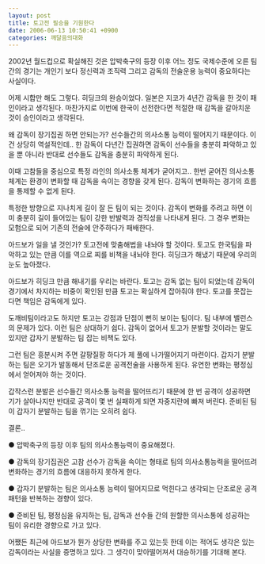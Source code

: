 ```yaml
---
layout: post
title: 토고전 필승을 기원한다
date: 2006-06-13 10:50:41 +0900
categories: 깨달음의대화
---
```

2002년 월드컵으로 확실해진 것은 압박축구의 등장 이후 어느 정도 국제수준에 오른 팀 간의 경기는 개인기 보다 정신력과 조직력 그리고 감독의 전술운용 능력이 중요하다는 사실이다.
  

  
어제 시합만 해도 그렇다. 히딩크의 완승이었다. 일본은 지코가 4년간 감독을 한 것이 패인이라고 생각된다. 마찬가지로 이번에 한국이 선전한다면 적절한 때 감독을 갈아치운 것이 승인이라고 생각된다. 
  

  
왜 감독이 장기집권 하면 안되는가? 선수들간의 의사소통 능력이 떨어지기 때문이다. 이건 상당히 역설적인데.. 한 감독이 다년간 집권하면 감독이 선수들을 충분히 파악하고 있을 뿐 아니라 반대로 선수들도 감독을 충분히 파악하게 된다.
  

  
이때 고참들을 중심으로 특정 라인의 의사소통 체계가 굳어지고.. 한번 굳어진 의사소통 체계는 환경이 변화할 때 감독을 속이는 경향을 갖게 된다. 감독이 변화하는 경기의 흐름을 통제할 수 없게 된다. 
  

  
특정한 방향으로 지나치게 길이 잘 든 팀이 되는 것이다. 감독이 변화를 주려고 하면 이미 충분히 길이 들어있는 팀이 강한 반발력과 경직성을 나타내게 된다. 그 경우 변화는 모험으로 되어 기존의 전술에 안주하다가 패배한다. 
  

  
아드보가 일을 낼 것인가? 토고전에 맞춤해법을 내놔야 할 것이다. 토고도 한국팀을 파악하고 있는 만큼 이를 역으로 찌를 비책을 내놔야 한다. 히딩크가 해냈기 때문에 우리의 눈도 높아졌다.
  

  
아드보가 히딩크 만큼 해내기를 우리는 바란다. 토고는 감독 없는 팀이 되었는데 감독이 경기에서 차지하는 비중이 확인된 만큼 토고는 확실하게 잡아줘야 한다. 토고를 못잡는다면 책임은 감독에게 있다.
  

  
도깨비팀이라고도 하지만 토고는 강점과 단점이 뻔히 보이는 팀이다. 팀 내부에 밸런스의 문제가 있다. 이런 팀은 상대하기 쉽다. 감독이 없어서 토고가 분발할 것이라는 말도 있지만 갑자기 분발하는 팀 잡는 비책도 있다. 
  

  
그런 팀은 흥분시켜 주면 갈팡질팡 하다가 제 풀에 나가떨어지기 마련이다. 갑자기 분발하는 팀은 오기가 발동해서 단조로운 공격전술을 사용하게 된다. 유연한 변화는 평정심에서 얻어져야 하는 것이다. 
  

  
갑작스런 분발은 선수들간 의사소통 능력을 떨어뜨리기 때문에 한 번 공격이 성공하면 기가 살아나지만 반대로 공격이 몇 번 실패하게 되면 자중지란에 빠져 버린다. 준비된 팀이 갑자기 분발하는 팀을 꺾기는 오히려 쉽다. 
  

  
결론.. 
  

  
● 압박축구의 등장 이후 팀의 의사소통능력이 중요해졌다. 
  
● 감독의 장기집권은 고참 선수가 감독을 속이는 형태로 팀의 의사소통능력을 떨어뜨려 변화하는 경기의 흐름에 대응하지 못하게 한다. 
  
● 갑자기 분발하는 팀은 의사소통 능력이 떨어지므로 먹힌다고 생각되는 단조로운 공격패턴을 반복하는 경향이 있다. 
  
● 준비된 팀, 평정심을 유지하는 팀, 감독과 선수들 간의 원할한 의사소통에 성공하는 팀이 유리한 경향으로 가고 있다. 
  

  
어쨌든 최근에 아드보가 뭔가 상당한 변화를 주고 있는듯 한데 이는 적어도 생각은 있는 감독이라는 사실을 증명하고 있다. 그 생각이 맞아떨어져서 대승하기를 기대해 본다.